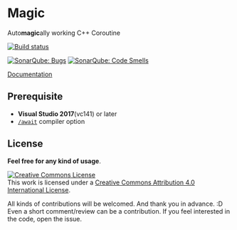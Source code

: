 # Magic
Auto**magic**ally working C++ Coroutine

[![Build status](https://ci.appveyor.com/api/projects/status/9eoy07qfxxqghop3?svg=true)](https://ci.appveyor.com/project/luncliff/magic)

[![SonarQube: Bugs](https://sonarcloud.io/api/project_badges/measure?project=luncliff-magic&metric=bugs)]((https://sonarcloud.io/dashboard?id=luncliff-magic))
[![SonarQube: Code Smells](https://sonarcloud.io/api/project_badges/measure?project=luncliff-magic&metric=code_smells)]((https://sonarcloud.io/dashboard?id=luncliff-magic))

[Documentation](/luncliff/Magic/wiki)

## Prerequisite
 - **Visual Studio 2017**(vc141) or later
 - [`/await`](https://blogs.msdn.microsoft.com/vcblog/2015/04/29/more-about-resumable-functions-in-c/) compiler option

## License 
**Feel free for any kind of usage**.

<a rel="license" href="http://creativecommons.org/licenses/by/4.0/"><img alt="Creative Commons License" style="border-width:0" src="https://i.creativecommons.org/l/by/4.0/88x31.png" /></a><br />This work is licensed under a <a rel="license" href="http://creativecommons.org/licenses/by/4.0/">Creative Commons Attribution 4.0 International License</a>.

All kinds of contributions will be welcomed. And thank you in advance. :D   
Even a short comment/review can be a contribution. If you feel interested in the code, open the issue.


